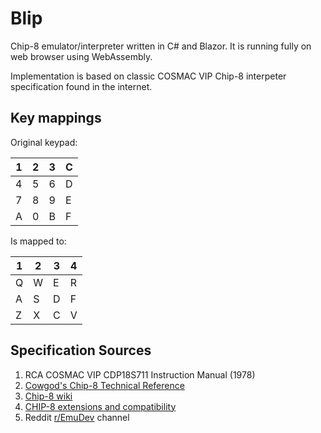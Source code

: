 # Blip

Chip-8 emulator/interpreter written in C# and Blazor. It is running fully on web browser using WebAssembly.

Implementation is based on classic COSMAC VIP Chip-8 interpeter specification found in the internet.

## Key mappings

Original keypad:

| 1 | 2 | 3 | C |
| - | - | - | - |
| 4 | 5 | 6 | D |
| 7 | 8 | 9 | E |
| A | 0 | B | F |

Is mapped to:

| 1 | 2 | 3 | 4 |
| - | - | - | - |
| Q | W | E | R |
| A | S | D | F |
| Z | X | C | V |

## Specification Sources

1. RCA COSMAC VIP CDP18S711 Instruction Manual (1978)
2. [Cowgod's Chip-8 Technical Reference](http://devernay.free.fr/hacks/chip8/C8TECH10.HTM)
3. [Chip-8 wiki](https://github.com/mattmikolay/chip-8/wiki)
4. [CHIP-8 extensions and compatibility](https://chip-8.github.io/extensions/)
5. Reddit [r/EmuDev](https://www.reddit.com/r/EmuDev/) channel




